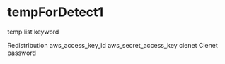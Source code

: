 # tempForDetect1
temp
list keyword

Redistribution aws_access_key_id aws_secret_access_key
cienet Cienet password
